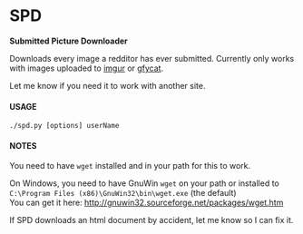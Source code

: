 SPD
===
__Submitted Picture Downloader__

Downloads every image a redditor has ever submitted.
Currently only works with images uploaded to [imgur](//imgur.com) or [gfycat](//gfycat.com).

Let me know if you need it to work with another site.

#### USAGE
```
./spd.py [options] userName
```

#### NOTES

You need to have `wget` installed and in your path for this to work.

On Windows, you need to have GnuWin `wget` on your path or installed to `C:\Program Files (x86)\GnuWin32\bin\wget.exe` (the default)  
You can get it here: http://gnuwin32.sourceforge.net/packages/wget.htm

If SPD downloads an html document by accident, let me know so I can fix it.

